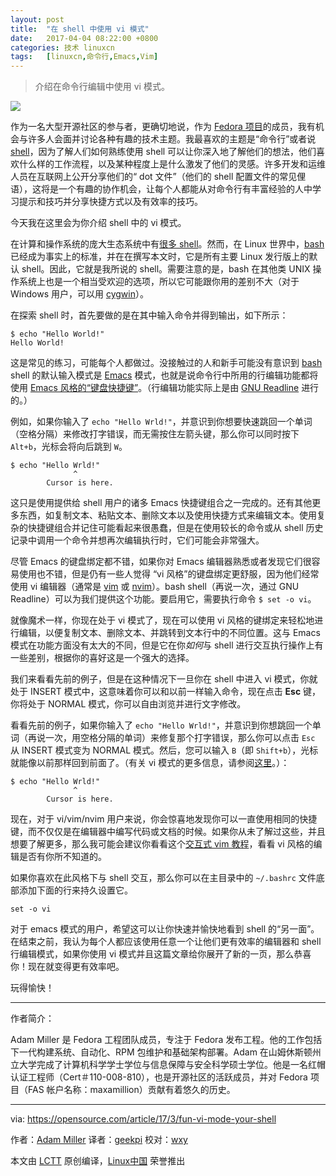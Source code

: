 ```yaml
---
layout: post
title:	"在 shell 中使用 vi 模式"
date:	2017-04-04 08:22:00 +0800 
categories:	技术 linuxcn 
tags:	[linuxcn,命令行,Emacs,Vim]
---
```




> 
> 介绍在命令行编辑中使用 vi 模式。
> 
> 
> 


![](/Asserts/Images//attachment/album/201704/04/053539esn8yvmejn9caazu.jpg)


作为一名大型开源社区的参与者，更确切地说，作为 [Fedora 项目](https://getfedora.org/)的成员，我有机会与许多人会面并讨论各种有趣的技术主题。我最喜欢的主题是“命令行”或者说 [shell](https://opensource.com/business/16/3/top-linux-shells)，因为了解人们如何熟练使用 shell 可以让你深入地了解他们的想法，他们喜欢什么样的工作流程，以及某种程度上是什么激发了他们的灵感。许多开发和运维人员在互联网上公开分享他们的“ dot 文件”（他们的 shell 配置文件的常见俚语），这将是一个有趣的协作机会，让每个人都能从对命令行有丰富经验的人中学习提示和技巧并分享快捷方式以及有效率的技巧。


今天我在这里会为你介绍 shell 中的 vi 模式。


在计算和操作系统的庞大生态系统中有[很多 shell](https://opensource.com/business/16/3/top-linux-shells)。然而，在 Linux 世界中，[bash](https://tiswww.case.edu/php/chet/bash/bashtop.html) 已经成为事实上的标准，并在在撰写本文时，它是所有主要 Linux 发行版上的默认 shell。因此，它就是我所说的 shell。需要注意的是，bash 在其他类 UNIX 操作系统上也是一个相当受欢迎的选项，所以它可能跟你用的差别不大（对于 Windows 用户，可以用 [cygwin](http://cygwin.org/)）。


在探索 shell 时，首先要做的是在其中输入命令并得到输出，如下所示：



```
$ echo "Hello World!"
Hello World!

```

这是常见的练习，可能每个人都做过。没接触过的人和新手可能没有意识到 [bash](https://tiswww.case.edu/php/chet/bash/bashtop.html) shell 的默认输入模式是 [Emacs](https://www.gnu.org/software/emacs/) 模式，也就是说命令行中所用的行编辑功能都将使用 [Emacs 风格的“键盘快捷键”](https://en.wikipedia.org/wiki/GNU_Readline#Emacs_keyboard_shortcuts)。（行编辑功能实际上是由 [GNU Readline](http://cnswww.cns.cwru.edu/php/chet/readline/rltop.html) 进行的。）


例如，如果你输入了 `echo "Hello Wrld!"`，并意识到你想要快速跳回一个单词（空格分隔）来修改打字错误，而无需按住左箭头键，那么你可以同时按下 `Alt+b`，光标会将向后跳到 `W`。



```
$ echo "Hello Wrld!"
              ^
        Cursor is here.
```

这只是使用提供给 shell 用户的诸多 Emacs 快捷键组合之一完成的。还有其他更多东西，如复制文本、粘贴文本、删除文本以及使用快捷方式来编辑文本。使用复杂的快捷键组合并记住可能看起来很愚蠢，但是在使用较长的命令或从 shell 历史记录中调用一个命令并想再次编辑执行时，它们可能会非常强大。


尽管 Emacs 的键盘绑定都不错，如果你对 Emacs 编辑器熟悉或者发现它们很容易使用也不错，但是仍有一些人觉得 “vi 风格”的键盘绑定更舒服，因为他们经常使用 vi 编辑器（通常是 [vim](http://www.vim.org/) 或 [nvim](https://neovim.io/)）。bash shell（再说一次，通过 GNU Readline）可以为我们提供这个功能。要启用它，需要执行命令 `$ set -o vi`。


就像魔术一样，你现在处于 vi 模式了，现在可以使用 vi 风格的键绑定来轻松地进行编辑，以便复制文本、删除文本、并跳转到文本行中的不同位置。这与 Emacs 模式在功能方面没有太大的不同，但是它在你*如何*与 shell 进行交互执行操作上有一些差别，根据你的喜好这是一个强大的选择。


我们来看看先前的例子，但是在这种情况下一旦你在 shell 中进入 vi 模式，你就处于 INSERT 模式中，这意味着你可以和以前一样输入命令，现在点击 **Esc** 键，你将处于 NORMAL 模式，你可以自由浏览并进行文字修改。


看看先前的例子，如果你输入了 `echo "Hello Wrld!"`，并意识到你想跳回一个单词（再说一次，用空格分隔的单词）来修复那个打字错误，那么你可以点击 `Esc` 从 INSERT 模式变为 NORMAL 模式。然后，您可以输入 `B`（即 `Shift+b`），光标就能像以前那样回到前面了。（有关 vi 模式的更多信息，请参阅[这里](https://en.wikibooks.org/wiki/Learning_the_vi_Editor/Vim/Modes)。）：



```
$ echo "Hello Wrld!"
              ^
        Cursor is here.
```

现在，对于 vi/vim/nvim 用户来说，你会惊喜地发现你可以一直使用相同的快捷键，而不仅仅是在编辑器中编写代码或文档的时候。如果你从未了解过这些，并且想要了解更多，那么我可能会建议你看看这个[交互式 vim 教程](http://www.openvim.com/tutorial.html)，看看 vi 风格的编辑是否有你所不知道的。


如果你喜欢在此风格下与 shell 交互，那么你可以在主目录中的 `~/.bashrc` 文件底部添加下面的行来持久设置它。



```
set -o vi

```

对于 emacs 模式的用户，希望这可以让你快速并愉快地看到 shell 的“另一面”。在结束之前，我认为每个人都应该使用任意一个让他们更有效率的编辑器和 shell 行编辑模式，如果你使用 vi 模式并且这篇文章给你展开了新的一页，那么恭喜你！现在就变得更有效率吧。


玩得愉快！




---


作者简介：


Adam Miller 是 Fedora 工程团队成员，专注于 Fedora 发布工程。他的工作包括下一代构建系统、自动化、RPM 包维护和基础架构部署。Adam 在山姆休斯顿州立大学完成了计算机科学学士学位与信息保障与安全科学硕士学位。他是一名红帽认证工程师（Cert＃110-008-810），也是开源社区的活跃成员，并对 Fedora 项目（FAS 帐户名称：maxamillion）贡献有着悠久的历史。




---


via: <https://opensource.com/article/17/3/fun-vi-mode-your-shell>


作者：[Adam Miller](https://opensource.com/users/maxamillion)  译者：[geekpi](https://github.com/geekpi) 校对：[wxy](https://github.com/wxy)


本文由 [LCTT](https://github.com/LCTT/TranslateProject) 原创编译，[Linux中国](https://linux.cn/) 荣誉推出
